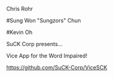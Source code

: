 Chris Rohr 

#Sung Won "Sungzors" Chun

#Kevin Oh


SuCK Corp presents...

Vice App for the Word Impaired!

https://github.com/SuCK-Corp/ViceSCK

